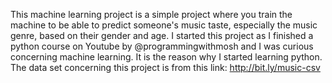 This machine learning project is a simple project where you train the machine to be able to predict someone's music taste, especially the music genre, based on their gender and age. 
I started this project as I finished a python course on Youtube by @programmingwithmosh and I was curious concerning machine learning. It is the reason why I started learning
python. 
The data set concerning this project is from this link: http://bit.ly/music-csv
